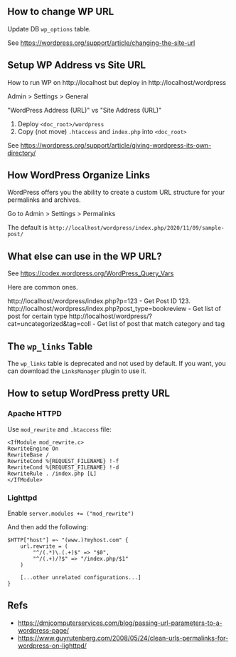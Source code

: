 ## How to change WP URL

Update DB `wp_options` table.

See https://wordpress.org/support/article/changing-the-site-url

## Setup WP Address vs Site URL

How to run WP on http://localhost but deploy in http://localhost/wordpress 

Admin > Settings > General

"WordPress Address (URL)" vs "Site Address (URL)"

1. Deploy `<doc_root>/wordpress` 
2. Copy (not move) `.htaccess` and `index.php` into `<doc_root>`

See https://wordpress.org/support/article/giving-wordpress-its-own-directory/

## How WordPress Organize Links

WordPress offers you the ability to create a custom URL structure for your permalinks and archives.

Go to Admin > Settings > Permalinks

The default is `http://localhost/wordpress/index.php/2020/11/09/sample-post/` 

## What else can use in the WP URL?

See https://codex.wordpress.org/WordPress_Query_Vars

Here are common ones.

http://localhost/wordpress/index.php?p=123 - Get Post ID 123.
http://localhost/wordpress/index.php?post_type=bookreview - Get list of post for certain type
http://localhost/wordpress/?cat=uncategorized&tag=coll - Get list of post that match category and tag

## The `wp_links` Table

The `wp_links` table is deprecated and not used by default. If you want, you can download 
the `LinksManager` plugin to use it.

## How to setup WordPress pretty URL

### Apache HTTPD

Use `mod_rewrite` and `.htaccess` file:

```
<IfModule mod_rewrite.c>
RewriteEngine On
RewriteBase /
RewriteCond %{REQUEST_FILENAME} !-f
RewriteCond %{REQUEST_FILENAME} !-d
RewriteRule . /index.php [L]
</IfModule>
```

### Lighttpd

Enable `server.modules += ("mod_rewrite")`

And then add the following:

```
$HTTP["host"] =~ "(www.)?myhost.com" {
	url.rewrite = (
		"^/(.*)\.(.+)$" => "$0",
		"^/(.+)/?$" => "/index.php/$1"
	)

	[...other unrelated configurations...]
}
```

## Refs

* https://dmjcomputerservices.com/blog/passing-url-parameters-to-a-wordpress-page/
* https://www.guyrutenberg.com/2008/05/24/clean-urls-permalinks-for-wordpress-on-lighttpd/
